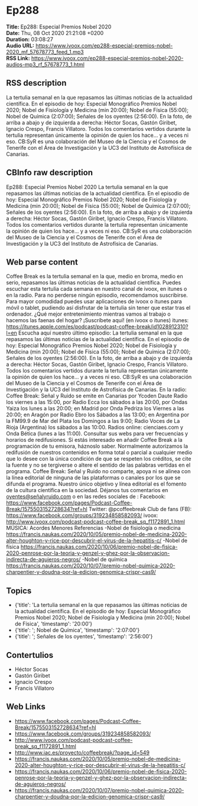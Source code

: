 # Ep288  
**Title:** Ep288: Especial Premios Nobel 2020  
**Date:** Thu, 08 Oct 2020 21:21:08 +0200  
**Duration:** 03:08:27  
**Audio URL:** https://www.ivoox.com/ep288-especial-premios-nobel-2020_mf_57678773_feed_1.mp3  
**RSS Link:** https://www.ivoox.com/ep288-especial-premios-nobel-2020-audios-mp3_rf_57678773_1.html  

## RSS description
La tertulia semanal en la que repasamos las últimas noticias de la actualidad científica. En el episodio de hoy: Especial Monográfico Premios Nobel 2020; Nobel de Fisiología y Medicina (min 20:00); Nobel de Física (55:00); Nobel de Química (2:07:00); Señales de los oyentes (2:56:00). En la foto, de arriba a abajo y de izquierda a derecha: Héctor Socas, Gastón Giribet, Ignacio Crespo, Francis Villatoro. Todos los comentarios vertidos durante la tertulia representan únicamente la opinión de quien los hace... y a veces ni eso. CB:SyR es una colaboración del Museo de la Ciencia y el Cosmos de Tenerife con el Área de Investigación y la UC3 del Instituto de Astrofísica de Canarias.

## CBInfo raw description
Ep288: Especial Premios Nobel 2020
La tertulia semanal en la que repasamos las últimas noticias de la actualidad científica. En el episodio de hoy: Especial Monográfico Premios Nobel 2020; Nobel de Fisiología y Medicina (min 20:00); Nobel de Física (55:00); Nobel de Química (2:07:00); Señales de los oyentes (2:56:00). En la foto, de arriba a abajo y de izquierda a derecha: Héctor Socas, Gastón Giribet, Ignacio Crespo, Francis Villatoro. Todos los comentarios vertidos durante la tertulia representan únicamente la opinión de quien los hace... y a veces ni eso. CB:SyR es una colaboración del Museo de la Ciencia y el Cosmos de Tenerife con el Área de Investigación y la UC3 del Instituto de Astrofísica de Canarias.


## Web parse content
Coffee Break es la tertulia semanal en la que, medio en broma, medio en serio, repasamos las últimas noticias de la actualidad científica. Puedes escuchar esta tertulia cada semana en nuestro canal de ivoox, en itunes o en la radio. Para no perderse ningún episodio, recomendamos suscribirse. Para mayor comodidad puedes usar aplicaciones de ivoox o itunes para móvil o tablet, pudiendo así disfrutar de la tertulia sin tener que estar tras el ordenador. ¿Qué mejor entretenimiento mientras vamos al trabajo o hacemos las faenas del hogar? ¡Suscríbete aquí! (en ivoox o itunes) itunes: https://itunes.apple.com/es/podcast/podcast-coffee-break/id1028912310?l=en Escucha aquí nuestro último episodio: La tertulia semanal en la que repasamos las últimas noticias de la actualidad científica. En el episodio de hoy: Especial Monográfico Premios Nobel 2020; Nobel de Fisiología y Medicina (min 20:00); Nobel de Física (55:00); Nobel de Química (2:07:00); Señales de los oyentes (2:56:00). En la foto, de arriba a abajo y de izquierda a derecha: Héctor Socas, Gastón Giribet, Ignacio Crespo, Francis Villatoro. Todos los comentarios vertidos durante la tertulia representan únicamente la opinión de quien los hace… y a veces ni eso. CB:SyR es una colaboración del Museo de la Ciencia y el Cosmos de Tenerife con el Área de Investigación y la UC3 del Instituto de Astrofísica de Canarias. En la radio: Coffee Break: Señal y Ruido se emite en Canarias por Ycoden Daute Radio los viernes a las 15:00, por Radio Ecca los sábados a las 20:00, por Ondas Yaiza los lunes a las 20:00; en Madrid por Onda Pedriza los Viernes a las 20:00; en Aragón por Radio Ebro los Sábados a las 13:00; en Argentina por la FM99.9 de Mar del Plata los Domingos a las 9:00; Radio Voces de La Rioja (Argentina) los sábados a las 10:00. Radios online: cienciaes.com y Onda Bética (lunes a las 11:00). Consultar sus webs para ver frecuencias y horarios de redifusiones. Si estás interesado en añadir Coffee Break a la programación de tu emisora, háznoslo saber. Normalmente autorizamos la redifusión de nuestros contenidos en forma total o parcial a cualquier medio que lo desee con la única condición de que se respeten los créditos, se cite la fuente y no se tergiverse o altere el sentido de las palabras vertidas en el programa. Coffee Break: Señal y Ruido no comparte, apoya ni se alinea con la línea editorial de ninguna de las plataformas o canales por los que se difunda el programa. Nuestro único objetivo y línea editorial es el fomento de la cultura científica en la sociedad. Déjanos tus comentarios en oyentes@señalyruido.com o en las redes sociales de : Facebook: https://www.facebook.com/pages/Podcast-Coffee-Break/1575503152728634?ref=hl Twitter: @pcoffeebreak Club de fans (FB): https://www.facebook.com/groups/319234858582093/ ivoox: http://www.ivoox.com/podcast-podcast-coffee-break_sq_f1172891_1.html MÚSICA: Acordes Menores Referencias -Nobel de fisiología o medicina https://francis.naukas.com/2020/10/05/premio-nobel-de-medicina-2020-alter-houghton-y-rice-por-descubrir-el-virus-de-la-hepatitis-c/ -Nobel de física https://francis.naukas.com/2020/10/06/premio-nobel-de-fisica-2020-penrose-por-la-teoria-y-genzel-y-ghez-por-la-observacion-indirecta-de-agujeros-negros/ -Nobel de química https://francis.naukas.com/2020/10/07/premio-nobel-quimica-2020-charpentier-y-doudna-por-la-edicion-genomica-crispr-cas9/

## Topics
- {'title': 'La tertulia semanal en la que repasamos las últimas noticias de la actualidad científica. En el episodio de hoy: Especial Monográfico Premios Nobel 2020; Nobel de Fisiología y Medicina (min 20:00); Nobel de Física', 'timestamp': '20:00'}
- {'title': '; Nobel de Química', 'timestamp': '2:07:00'}
- {'title': '; Señales de los oyentes', 'timestamp': '2:56:00'}
## Contertulios
- Héctor Socas
- Gastón Giribet
- Ignacio Crespo
- Francis Villatoro
## Web Links
- https://www.facebook.com/pages/Podcast-Coffee-Break/1575503152728634?ref=hl
- https://www.facebook.com/groups/319234858582093/
- http://www.ivoox.com/podcast-podcast-coffee-break_sq_f1172891_1.html
- http://www.iac.es/proyecto/coffeebreak/?page_id=549
- https://francis.naukas.com/2020/10/05/premio-nobel-de-medicina-2020-alter-houghton-y-rice-por-descubrir-el-virus-de-la-hepatitis-c/
- https://francis.naukas.com/2020/10/06/premio-nobel-de-fisica-2020-penrose-por-la-teoria-y-genzel-y-ghez-por-la-observacion-indirecta-de-agujeros-negros/
- https://francis.naukas.com/2020/10/07/premio-nobel-quimica-2020-charpentier-y-doudna-por-la-edicion-genomica-crispr-cas9/